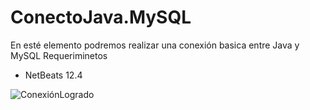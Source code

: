 # ConectoJava.MySQL
En esté elemento podremos realizar una conexión basica entre Java y MySQL 
Requeriminetos 
- NetBeats 12.4

![ConexiónLogrado](https://user-images.githubusercontent.com/89865076/188068673-6c8e4c33-0b3f-4ff7-9f55-576552f0d6ad.png)
